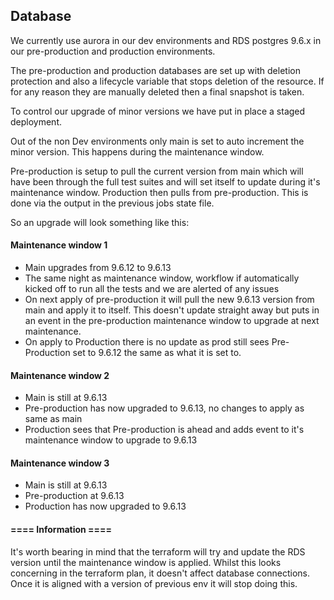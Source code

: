 ## Database

We currently use aurora in our dev environments and RDS postgres 9.6.x in our
pre-production and production environments.

The pre-production and production databases are set up with deletion protection and also a lifecycle variable that stops
deletion of the resource. If for any reason they are manually deleted then a final snapshot is taken.

To control our upgrade of minor versions we have put in place a staged deployment.

Out of the non Dev environments only main is set to auto increment the minor version. This happens during the maintenance window.

Pre-production is setup to pull the current version from main which will have been through the full test suites and will set itself to
update during it's maintenance window. Production then pulls from pre-production. This is done via the output in the previous jobs state file.

So an upgrade will look something like this:

#### Maintenance window 1
- Main upgrades from 9.6.12 to 9.6.13
- The same night as maintenance window, workflow if automatically kicked off to run all the tests and we are alerted of any issues
- On next apply of pre-production it will pull the new 9.6.13 version from main and apply it to itself. This doesn't update straight away
but puts in an event in the pre-production maintenance window to upgrade at next maintenance.
- On apply to Production there is no update as prod still sees Pre-Production set to 9.6.12 the same as what it is set to.

#### Maintenance window 2

- Main is still at 9.6.13
- Pre-production has now upgraded to 9.6.13, no changes to apply as same as main
- Production sees that Pre-production is ahead and adds event to it's maintenance window to upgrade to 9.6.13

#### Maintenance window 3

- Main is still at 9.6.13
- Pre-production at 9.6.13
- Production has now upgraded to 9.6.13

#### ==== Information ====

It's worth bearing in mind that the terraform will try and update the RDS version until the maintenance window is applied.
Whilst this looks concerning in the terraform plan, it doesn't affect database connections. Once it is aligned with a version of
previous env it will stop doing this.
